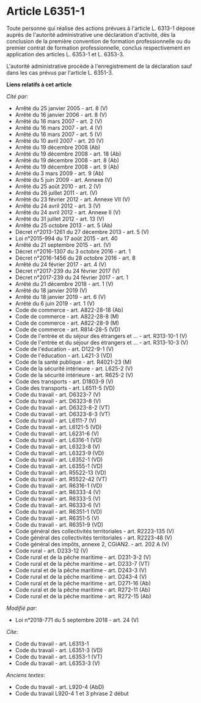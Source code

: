 # Article L6351-1

Toute personne qui réalise des actions prévues à l'article L. 6313-1 dépose auprès de l'autorité administrative une
déclaration d'activité, dès la conclusion de la première convention de formation professionnelle ou du premier contrat de
formation professionnelle, conclus respectivement en application des articles L. 6353-1 et L. 6353-3. 

L'autorité administrative procède à l'enregistrement de la déclaration sauf dans les cas prévus par l'article L. 6351-3.

**Liens relatifs à cet article**

_Cité par_:

  - Arrêté du 25 janvier 2005 - art. 8 (V)
  - Arrêté du 16 janvier 2006 - art. 8 (V)
  - Arrêté du 16 mars 2007 - art. 2 (V)
  - Arrêté du 16 mars 2007 - art. 4 (V)
  - Arrêté du 16 mars 2007 - art. 5 (V)
  - Arrêté du 10 avril 2007 - art. 20 (V)
  - Arrêté du 19 décembre 2008 (Ab)
  - Arrêté du 19 décembre 2008 - art. 18 (Ab)
  - Arrêté du 19 décembre 2008 - art. 8 (Ab)
  - Arrêté du 19 décembre 2008 - art. 9 (Ab)
  - Arrêté du 3 mars 2009 - art. 9 (Ab)
  - Arrêté du 5 juin 2009 - art. Annexe (V)
  - Arrêté du 25 août 2010 - art. 2 (V)
  - Arrêté du 26 juillet 2011 - art. (V)
  - Arrêté du 23 février 2012 - art. Annexe VII (V)
  - Arrêté du 24 avril 2012 - art. 3 (V)
  - Arrêté du 24 avril 2012 - art. Annexe II (V)
  - Arrêté du 31 juillet 2012 - art. 13 (V)
  - Arrêté du 25 octobre 2013 - art. 5 (Ab)
  - Décret n°2013-1261 du 27 décembre 2013 - art. 5 (V)
  - Loi n°2015-994 du 17 août 2015 - art. 40
  - Arrêté du 21 septembre 2015 - art. (V)
  - Décret n°2016-1307 du 3 octobre 2016 - art. 1
  - Décret n°2016-1456 du 28 octobre 2016 - art. 8
  - Arrêté du 24 février 2017 - art. 4 (V)
  - Décret n°2017-239 du 24 février 2017 (V)
  - Décret n°2017-239 du 24 février 2017 - art. 1
  - Arrêté du 21 décembre 2018 - art. 1 (V)
  - Arrêté du 18 janvier 2019 (V)
  - Arrêté du 18 janvier 2019 - art. 6 (V)
  - Arrêté du 6 juin 2019 - art. 1 (V)
  - Code de commerce - art. A822-28-18 (Ab)
  - Code de commerce - art. A822-28-8 (M)
  - Code de commerce - art. A822-28-9 (M)
  - Code de commerce - art. R814-28-5 (VD)
  - Code de l'entrée et du séjour des étrangers et ... - art. R313-10-1 (V)
  - Code de l'entrée et du séjour des étrangers et ... - art. R313-10-3 (V)
  - Code de l'éducation - art. D122-9-1 (V)
  - Code de l'éducation - art. L421-3 (VD)
  - Code de la santé publique - art. R4021-23 (M)
  - Code de la sécurité intérieure - art. L625-2 (V)
  - Code de la sécurité intérieure - art. R625-2 (V)
  - Code des transports - art. D1803-9 (V)
  - Code des transports - art. L6511-5 (VD)
  - Code du travail - art. D6323-7 (V)
  - Code du travail - art. D6323-8 (V)
  - Code du travail - art. D6323-8-2 (VT)
  - Code du travail - art. D6323-8-3 (VT)
  - Code du travail - art. L6111-7 (V)
  - Code du travail - art. L6121-5 (VD)
  - Code du travail - art. L6231-6 (V)
  - Code du travail - art. L6316-1 (VD)
  - Code du travail - art. L6323-8 (V)
  - Code du travail - art. L6323-9 (VD)
  - Code du travail - art. L6352-1 (VD)
  - Code du travail - art. L6355-1 (VD)
  - Code du travail - art. R5522-13 (VD)
  - Code du travail - art. R5522-42 (VT)
  - Code du travail - art. R6316-1 (VD)
  - Code du travail - art. R6333-4 (V)
  - Code du travail - art. R6333-5 (V)
  - Code du travail - art. R6333-6 (V)
  - Code du travail - art. R6351-1 (VD)
  - Code du travail - art. R6351-5 (V)
  - Code du travail - art. R6351-9 (VD)
  - Code général des collectivités territoriales - art. R2223-135 (V)
  - Code général des collectivités territoriales - art. R2223-48 (V)
  - Code général des impôts, annexe 2, CGIAN2. - art. 202 A (V)
  - Code rural - art. D233-12 (V)
  - Code rural et de la pêche maritime - art. D231-3-2 (V)
  - Code rural et de la pêche maritime - art. D233-7 (VT)
  - Code rural et de la pêche maritime - art. D243-3 (V)
  - Code rural et de la pêche maritime - art. D243-4 (V)
  - Code rural et de la pêche maritime - art. D271-16 (Ab)
  - Code rural et de la pêche maritime - art. R272-11 (Ab)
  - Code rural et de la pêche maritime - art. R272-15 (Ab)

_Modifié par_:

  - Loi n°2018-771 du 5 septembre 2018 - art. 24 (V)

_Cite_:

  - Code du travail - art. L6313-1
  - Code du travail - art. L6351-3 (VD)
  - Code du travail - art. L6353-1 (VT)
  - Code du travail - art. L6353-3 (V)

_Anciens textes_:

  - Code du travail - art. L920-4 (AbD)
  - Code du travail L920-4 1 et 3 phrase 2 début
